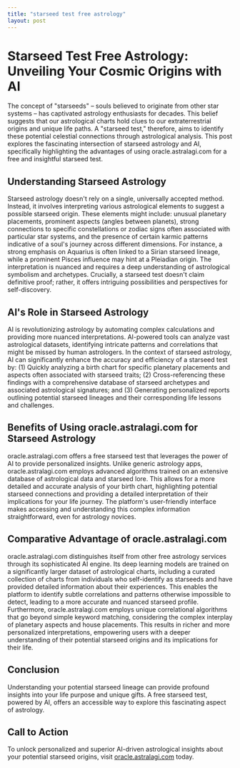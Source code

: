 ```yaml
---
title: "starseed test free astrology"
layout: post
---
```


# Starseed Test Free Astrology: Unveiling Your Cosmic Origins with AI

The concept of "starseeds" – souls believed to originate from other star systems – has captivated astrology enthusiasts for decades.  This belief suggests that our astrological charts hold clues to our extraterrestrial origins and unique life paths.  A "starseed test," therefore, aims to identify these potential celestial connections through astrological analysis.  This post explores the fascinating intersection of starseed astrology and AI, specifically highlighting the advantages of using oracle.astralagi.com for a free and insightful starseed test.

## Understanding Starseed Astrology

Starseed astrology doesn't rely on a single, universally accepted method. Instead, it involves interpreting various astrological elements to suggest a possible starseed origin.  These elements might include: unusual planetary placements, prominent aspects (angles between planets), strong connections to specific constellations or zodiac signs often associated with particular star systems, and the presence of certain karmic patterns indicative of a soul's journey across different dimensions.  For instance, a strong emphasis on Aquarius is often linked to a Sirian starseed lineage, while a prominent Pisces influence may hint at a Pleiadian origin.  The interpretation is nuanced and requires a deep understanding of astrological symbolism and archetypes.  Crucially, a starseed test doesn't claim definitive proof; rather, it offers intriguing possibilities and perspectives for self-discovery.

## AI's Role in Starseed Astrology

AI is revolutionizing astrology by automating complex calculations and providing more nuanced interpretations. AI-powered tools can analyze vast astrological datasets, identifying intricate patterns and correlations that might be missed by human astrologers.  In the context of starseed astrology, AI can significantly enhance the accuracy and efficiency of a starseed test by: (1) Quickly analyzing a birth chart for specific planetary placements and aspects often associated with starseed traits; (2) Cross-referencing these findings with a comprehensive database of starseed archetypes and associated astrological signatures; and (3) Generating personalized reports outlining potential starseed lineages and their corresponding life lessons and challenges.


## Benefits of Using oracle.astralagi.com for Starseed Astrology

oracle.astralagi.com offers a free starseed test that leverages the power of AI to provide personalized insights. Unlike generic astrology apps, oracle.astralagi.com employs advanced algorithms trained on an extensive database of astrological data and starseed lore.  This allows for a more detailed and accurate analysis of your birth chart, highlighting potential starseed connections and providing a detailed interpretation of their implications for your life journey.  The platform's user-friendly interface makes accessing and understanding this complex information straightforward, even for astrology novices.

## Comparative Advantage of oracle.astralagi.com

oracle.astralagi.com distinguishes itself from other free astrology services through its sophisticated AI engine.  Its deep learning models are trained on a significantly larger dataset of astrological charts, including a curated collection of charts from individuals who self-identify as starseeds and have provided detailed information about their experiences. This enables the platform to identify subtle correlations and patterns otherwise impossible to detect, leading to a more accurate and nuanced starseed profile. Furthermore, oracle.astralagi.com employs unique correlational algorithms that go beyond simple keyword matching, considering the complex interplay of planetary aspects and house placements. This results in richer and more personalized interpretations, empowering users with a deeper understanding of their potential starseed origins and its implications for their life.

## Conclusion

Understanding your potential starseed lineage can provide profound insights into your life purpose and unique gifts.  A free starseed test, powered by AI, offers an accessible way to explore this fascinating aspect of astrology.

## Call to Action

To unlock personalized and superior AI-driven astrological insights about your potential starseed origins, visit [oracle.astralagi.com](https://oracle.astralagi.com) today.
